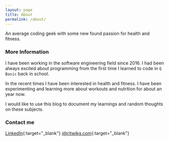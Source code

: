 ```yaml
---
layout: page
title: About
permalink: /about/
---
```


An average coding geek with some new found passion for health and fitness.

### More Information

I have been working in the software engineering field since 2016. I had been always excited about programming from the first time I learned to code in `Q Basic` back in school.

In the recent times I have been interested in health and fitness. I have been experimenting and learning more about workouts and nutrition for about an year now.

I would like to use this blog to document my learnings and random thoughts on these subjects.

### Contact me

[LinkedIn]( https://www.linkedin.com/in/ritwik-g/){:target="_blank"}
[i@ritwikg.com](mailto:i@ritwikg.com){:target="_blank"}